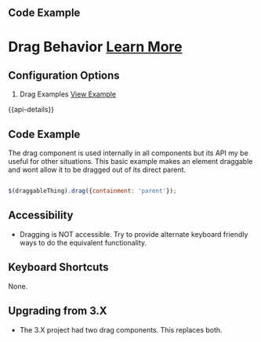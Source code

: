 ## Code Example

# Drag Behavior  [Learn More](#)

## Configuration Options

1. Drag Examples [View Example]( ../components/drag/example-index)

{{api-details}}

## Code Example

The drag component is used internally in all components but its API my be useful for other situations. This basic example makes an element draggable and wont allow it to be dragged out of its direct parent.

```javascript

$(draggableThing).drag({containment: 'parent'});


```

## Accessibility

- Dragging is NOT accessible. Try to provide alternate keyboard friendly ways to do the equivalent functionality.


## Keyboard Shortcuts

None.

## Upgrading from 3.X

- The 3.X project had two drag components. This replaces both.

